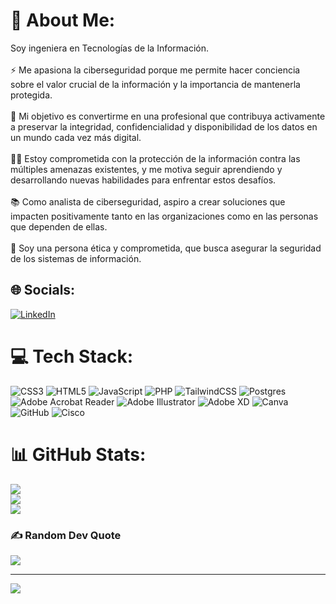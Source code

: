 # 💫 About Me:
Soy ingeniera en Tecnologías de la Información.<br><br>⚡ Me apasiona la ciberseguridad porque me permite hacer conciencia sobre el valor crucial de la información y la importancia de mantenerla protegida.<br><br>🔭 Mi objetivo es convertirme en una profesional que contribuya activamente a preservar la integridad, confidencialidad y disponibilidad de los datos en un mundo cada vez más digital.<br><br>👩‍💻 Estoy comprometida con la protección de la información contra las múltiples amenazas existentes, y me motiva seguir aprendiendo y desarrollando nuevas habilidades para enfrentar estos desafíos.<br><br>📚 Como analista de ciberseguridad, aspiro a crear soluciones que impacten positivamente tanto en las organizaciones como en las personas que dependen de ellas.<br><br>🚀 Soy una persona ética y comprometida, que busca asegurar la seguridad de los sistemas de información.<br>


## 🌐 Socials:
[![LinkedIn](https://img.shields.io/badge/LinkedIn-%230077B5.svg?logo=linkedin&logoColor=white)](https://linkedin.com/in/https://www.linkedin.com/in/maria-elizabeth-martinez-bautista/) 

# 💻 Tech Stack:
![CSS3](https://img.shields.io/badge/css3-%231572B6.svg?style=for-the-badge&logo=css3&logoColor=white) ![HTML5](https://img.shields.io/badge/html5-%23E34F26.svg?style=for-the-badge&logo=html5&logoColor=white) ![JavaScript](https://img.shields.io/badge/javascript-%23323330.svg?style=for-the-badge&logo=javascript&logoColor=%23F7DF1E) ![PHP](https://img.shields.io/badge/php-%23777BB4.svg?style=for-the-badge&logo=php&logoColor=white) ![TailwindCSS](https://img.shields.io/badge/tailwindcss-%2338B2AC.svg?style=for-the-badge&logo=tailwind-css&logoColor=white) ![Postgres](https://img.shields.io/badge/postgres-%23316192.svg?style=for-the-badge&logo=postgresql&logoColor=white) ![Adobe Acrobat Reader](https://img.shields.io/badge/Adobe%20Acrobat%20Reader-EC1C24.svg?style=for-the-badge&logo=Adobe%20Acrobat%20Reader&logoColor=white) ![Adobe Illustrator](https://img.shields.io/badge/adobe%20illustrator-%23FF9A00.svg?style=for-the-badge&logo=adobe%20illustrator&logoColor=white) ![Adobe XD](https://img.shields.io/badge/Adobe%20XD-470137?style=for-the-badge&logo=Adobe%20XD&logoColor=#FF61F6) ![Canva](https://img.shields.io/badge/Canva-%2300C4CC.svg?style=for-the-badge&logo=Canva&logoColor=white) ![GitHub](https://img.shields.io/badge/github-%23121011.svg?style=for-the-badge&logo=github&logoColor=white) ![Cisco](https://img.shields.io/badge/cisco-%23049fd9.svg?style=for-the-badge&logo=cisco&logoColor=black)
# 📊 GitHub Stats:
![](https://github-readme-stats.vercel.app/api?username=elizabethmartinezb&theme=dark&hide_border=false&include_all_commits=true&count_private=true)<br/>
![](https://github-readme-streak-stats.herokuapp.com/?user=elizabethmartinezb&theme=dark&hide_border=false)<br/>
![](https://github-readme-stats.vercel.app/api/top-langs/?username=elizabethmartinezb&theme=dark&hide_border=false&include_all_commits=true&count_private=true&layout=compact)

### ✍️ Random Dev Quote
![](https://quotes-github-readme.vercel.app/api?type=horizontal&theme=radical)

---
[![](https://visitcount.itsvg.in/api?id=elizabethmartinezb&icon=0&color=0)](https://visitcount.itsvg.in)

<!-- Proudly created with GPRM ( https://gprm.itsvg.in ) -->
